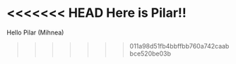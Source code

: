 <<<<<<< HEAD
Here is Pilar!!
=======
Hello Pilar (Mihnea)
>>>>>>> 011a98d51fb4bbffbb760a742caabbce520be03b
